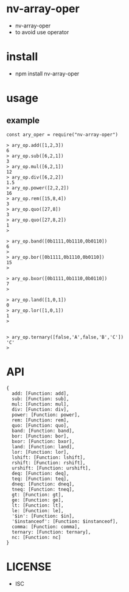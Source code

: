nv-array-oper
=============
- nv-array-oper 
- to avoid use operator

install
=======
- npm install nv-array-oper 

usage
=====
    
example
-------

    const ary_oper = require("nv-array-oper")

    > ary_op.add([1,2,3])
    6
    > ary_op.sub([6,2,1])
    3
    > ary_op.mul([6,2,1])
    12
    > ary_op.div([6,2,2])
    1.5
    > ary_op.power([2,2,2])
    16
    > ary_op.rem([15,8,4])
    3
    > ary_op.quo([27,8])
    3
    > ary_op.quo([27,8,2])
    1
    >
    
    > ary_op.band([0b1111,0b1110,0b0110])
    6
    >
    > ary_op.bor([0b1111,0b1110,0b0110])
    15
    >
    
    > ary_op.bxor([0b1111,0b1110,0b0110])
    7
    >
    
    > ary_op.land([1,0,1])
    0
    > ary_op.lor([1,0,1])
    1
    >
    
    
    > ary_op.ternary([false,'A',false,'B','C'])
    'C'
    >


API
====

    {
      add: [Function: add],
      sub: [Function: sub],
      mul: [Function: mul],
      div: [Function: div],
      power: [Function: power],
      rem: [Function: rem],
      quo: [Function: quo],
      band: [Function: band],
      bor: [Function: bor],
      bxor: [Function: bxor],
      land: [Function: land],
      lor: [Function: lor],
      lshift: [Function: lshift],
      rshift: [Function: rshift],
      urshift: [Function: urshift],
      deq: [Function: deq],
      teq: [Function: teq],
      dneq: [Function: dneq],
      tneq: [Function: tneq],
      gt: [Function: gt],
      ge: [Function: ge],
      lt: [Function: lt],
      le: [Function: le],
      '$in': [Function: $in],
      '$instanceof': [Function: $instanceof],
      comma: [Function: comma],
      ternary: [Function: ternary],
      nc: [Function: nc]
    }



LICENSE
=======
- ISC 
